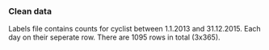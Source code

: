 ### Clean data

Labels file contains counts for cyclist between 1.1.2013 and 31.12.2015. Each day on their seperate row. There are 1095 rows in total (3x365).
